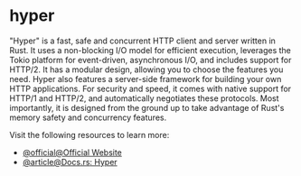 # hyper

"Hyper" is a fast, safe and concurrent HTTP client and server written in Rust. It uses a non-blocking I/O model for efficient execution, leverages the Tokio platform for event-driven, asynchronous I/O, and includes support for HTTP/2. It has a modular design, allowing you to choose the features you need. Hyper also features a server-side framework for building your own HTTP applications. For security and speed, it comes with native support for HTTP/1 and HTTP/2, and automatically negotiates these protocols. Most importantly, it is designed from the ground up to take advantage of Rust's memory safety and concurrency features.

Visit the following resources to learn more:

- [@official@Official Website](https://hyper.rs/)
- [@article@Docs.rs: Hyper](https://docs.rs/hyper/latest/hyper/)
